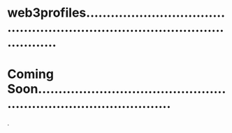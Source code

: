 # web3profiles...................................................................................................
# Coming Soon......................................................................................
.
